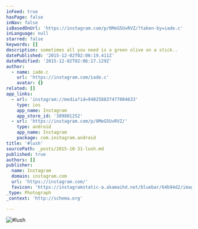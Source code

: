 ```yaml
---
inFeed: true
hasPage: false
inNav: false
isBasedOnUrl: 'https://instagram.com/p/0MeG5UvRVZ/?taken-by=iade.c'
inLanguage: null
starred: false
keywords: []
description: sometimes all you need is a green olive on a stick..
datePublished: '2015-12-02T02:06:19.411Z'
dateModified: '2015-12-02T02:06:17.129Z'
author:
  - name: iade.c
    url: 'https://instagram.com/iade.c'
    avatar: {}
related: []
app_links:
  - url: 'instagram://media?id=940258837477004633'
    type: ios
    app_name: Instagram
    app_store_id: '389801252'
  - url: 'https://instagram.com/p/0MeG5UvRVZ/'
    type: android
    app_name: Instagram
    package: com.instagram.android
title: '#lush'
sourcePath: _posts/2015-10-31-lush.md
published: true
authors: []
publisher:
  name: Instagram
  domain: instagram.com
  url: 'https://instagram.com/'
  favicon: 'https://instagramstatic-a.akamaihd.net/bluebar/64b94d2/images/ico/favicon.ico'
_type: Photograph
_context: 'http://schema.org'

---
```

![#lush](https://scontent.cdninstagram.com/hphotos-xfp1/t51.2885-15/e15/11004983_1428956364068274_532492752_n.jpg)